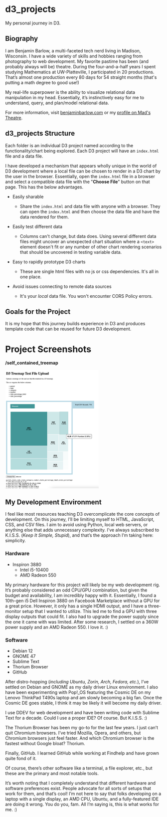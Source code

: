 # d3_projects

My personal journey in D3.

## Biography

I am Benjamin Barlow, a multi-faceted tech nerd living in Madison, Wisconsin. I have a wide variety of skills and hobbies ranging from photography to web development. My favorite pastime has been (and probably always will be) theatre. During the four-and-a-half years I spent studying Mathematics at UW-Platteville, I participated in 20 productions. That’s almost one production every 80 days for 54 straight months (that's putting a math degree to good use!)

My real-life superpower is the ability to visualize relational data manipulation in my head. Essentially, it’s instinctively easy for me to understand, query, and plan/model relational data.

For more information, visit [benjaminbarlow.com](http://benjaminbarlow.com/) or my [profile on Mad's Theatre](https://madstheatre.com/profile/benjamin-barlow).

## d3_projects Structure

Each folder is an individual D3 project named according to the functionality/chart being explored. Each D3 project will have an `index.html` file and a data file.

I have developed a mechanism that appears wholly unique in the world of D3 development where a local file can be chosen to render in a D3 chart by the user in the browser. Essentially, open the `index.html` file in a browser and select a compatible data file with the "**Choose File**" button on that page. This has the below advantages.

- Easily sharable
  - Share the `index.html` and data file with anyone with a browser. They can open the `index.html` and then choose the data file and have the data rendered for them.

- Easily test different data
  - Columns can't change, but data does. Using several different data files might uncover an unexpected chart situation where a `<text>` element doesn't fit or any number of other chart rendering scenarios that should be uncovered in testing variable data.
 
- Easy to rapidly prototype D3 charts
  - These are single html files with no js or css dependencies. It's all in one place.

- Avoid issues connecting to remote data sources
  - It's your *local* data file. You won't encounter CORS Policy errors.

## Goals for the Project

It is my hope that this journey builds experience in D3 and produces template code that can be reused for future D3 development.

# Project Screenshots

**/self_contained_treemap**

<img src="self_contained_treemap/screenshot.png" alt="A D3 Treemap" width="300" height=auto>

## My Development Environment

I feel like most resources teaching D3 overcomplicate the core concepts of development. On this journey, I’ll be limiting myself to HTML, JavaScript, CSS, and CSV files. I aim to avoid using Python, local web servers, or anything else that adds unnecessary complexity. I’ve always subscribed to K.I.S.S. (*Keep It Simple, Stupid*), and that’s the approach I’m taking here: simplicity.

### Hardware

- Inspiron 3880
  - Intel i5-10400
  - AMD Radeon 550

My primary hardware for this project will likely be my web development rig. It’s probably considered an odd CPU/GPU combination, but given the budget and availability, I am incredibly happy with it. Essentially, I found a 10th-gen i5 Dell Inspiron 3880 on Facebook Marketplace without a GPU for a great price. However, it only has a single HDMI output, and I have a three-monitor setup that I wanted to utilize. This led me to find a GPU with three display outputs that could fit. I also had to upgrade the power supply since the one it came with was limited. After some research, I settled on a 360W power supply and an AMD Radeon 550. I love it. :)

### Software

- Debian 12
- GNOME 47
- Sublime Text
- Thorium Browser
- GitHub

After distro-hopping (*including Ubuntu, Zorin, Arch, Fedora, etc.*), I’ve settled on Debian and GNOME as my daily driver Linux environment. I also have been experimenting with Pop!\_OS featuring the Cosmic DE on my Lenovo ThinkPad T490s laptop and am slowly becoming a big fan. Once the Cosmic DE goes stable, I think it may be likely it will become my daily driver.

I use DDEV for web development and have been writing code with Sublime Text for a decade. Could I use a proper IDE? Of course. But K.I.S.S. :)

The Thorium Browser has been my go-to for the last few years. I just can’t quit Chromium browsers. I’ve tried Mozilla, Opera, and others, but Chromium browsers just feel faster. And which Chromium browser is the fastest without Google bloat? Thorium.

Finally, GitHub. I learned GitHub while working at Findhelp and have grown quite fond of it.

Of course, there’s other software like a terminal, a file explorer, etc., but these are the primary and most notable tools.

It’s worth noting that I completely understand that different hardware and software preferences exist. People advocate for all sorts of setups that work for them, and that’s cool! I’m not here to say that folks developing on a laptop with a single display, an AMD CPU, Ubuntu, and a fully-featured IDE are doing it wrong. You do you, fam. All I’m saying is, this is what works for me. :)
